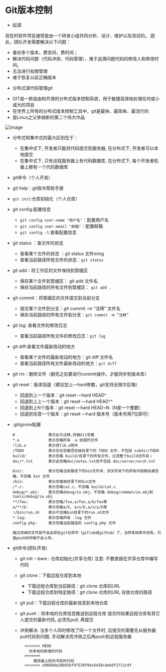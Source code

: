 # Git版本控制

* 起源

现在的软件项目通常是由一个研发小组共同分析、设计、维护以及测试的。
因此，团队开发需要解决以下问题：
  - 备份多个版本，费空间，费时间；
  - 解决代码问题（代码冲突、代码管理），难于追溯问题代码的修改人和修改时间。
  - 无法进行权限管理
  - 难于恢复以前正确版本

* 分布式源代码管理git
 
 - GIT是一款自由和开源的分布式版本控制系统，用于敏捷高效地处理任何或小或大的项目
 - 在世界上所有的分布式版本控制工具中，git是最快、最简单、最流行的
 - 是Linux之父李纳斯的第二个伟大作品
 
![image](https://upload-images.jianshu.io/upload_images/647982-6a9d0974b77621bc.png?imageMogr2/auto-orient/strip|imageView2/2/format/webp)


* 分布式和集中式的最大区别在于：
  - 在集中式下, 开发者只能将代码提交到服务器, 在分布式下, 开发者可以本地提交
  - 在集中式下, 只有远程服务器上有代码数据库, 在分布式下, 每个开发者机器上都有一个代码数据库

* git命令（个人开发）
 - git help：git指令帮助手册
 
 - `git init`:仓库初始化（个人仓库）
 
 - git config:配置信息
    - `git config user.name "用户名"`：配置用户名
    - `git config user.email "邮箱"`：配置邮箱
    - `git config -l`:查看配置信息
   
 - git status ：查文件的状态
    - 查看某个文件的状态 ：git status 文件ming
    - 查看当前路径所有文件的状态：`git status`
    
 - git add：将工作区的文件保持到暂缓区
    - 保存某个文件到暂缓区： git add 文件名
    - 保存当前路径的所有文件到暂缓区： `git add .`
    
 - git commit：将暂缓区的文件提交到当前分支
   - 提交某个文件到分支：git commit -m ”注释” 文件名
   - 保存当前路径的所有文件到分支：`git commit -m ”注释”`
   
 - git log: 查看文件的修改日志
    - 查看当前路径所有文件的修改日志：`git log`
 
 - git diff:查看文件最新改动的地方
    - 查看某个文件的最新改动的地方：git diff 文件名
    - 查看当前路径所有文件最新改动的地方：`git diff`
    
 - git rm：删除文件（删完之后要进行commit操作，才能同步到版本库）

 - git reset：版本回退（建议加上––hard参数，git支持无限次后悔）
    - 回退到上一个版本：git reset ––hard HEAD^
    - 回退到上上一个版本：git reset ––hard HEAD^^
    - 回退到上N个版本：git reset ––hard HEAD~N（N是一个整数）
    - 回退到任意一个版本：git reset ––hard 版本号（版本号用7位即可）

 - .gitignore配置
    ```
    #               表示此为注释,将被Git忽略
    *.a             表示忽略所有 .a 结尾的文件
    !lib.a          表示但lib.a除外
    /TODO           表示仅仅忽略项目根目录下的 TODO 文件，不包括 subdir/TODO
    build/          表示忽略 build/目录下的所有文件，过滤整个build文件夹；
    doc/*.txt       表示会忽略doc/notes.txt但不包括 doc/server/arch.txt

    bin/:           表示忽略当前路径下的bin文件夹，该文件夹下的所有内容都会被忽略，不忽略 bin 文件
    /bin:           表示忽略根目录下的bin文件
    /*.c:           表示忽略cat.c，不忽略 build/cat.c
    debug/*.obj:    表示忽略debug/io.obj，不忽略 debug/common/io.obj和tools/debug/io.obj
    **/foo:         表示忽略/foo,a/foo,a/b/foo等
    a/**/b:         表示忽略a/b, a/x/b,a/x/y/b等
    !/bin/run.sh    表示不忽略bin目录下的run.sh文件
    *.log:          表示忽略所有 .log 文件
    config.php:     表示忽略当前路径的 config.php 文件

    被过滤掉的文件就不会出现在git仓库中（gitlab或github）了，当然本地库中还有，只是push的时候不会上传。
    ```
    
* git命令(团队开发)
  - git init --bare : 仓库初始化(共享仓库)
    注意: 不要直接在共享仓库中编写代码
    
  - git clone：下载远程仓库到本地
    - 下载远程仓库到当前路径：git clone 仓库的URL
    - 下载远程仓库到特定路径：git clone 仓库的URL 存放仓库的路径
    
  - git pull：下载远程仓库的最新信息到本地仓库
  
  - git push：将本地的仓库信息推送到远程仓库
    提交时如果远程仓库有其它人提交的最新代码, 必须先pull, 再提交
  - 冲突解决:
    当多个人同时修改了同一个文件时, 后提交的需要先从服务器pull代码到问题, 手动解决完冲突之后再push到远程服务器
    ```
      <<<<<<< HEAD
        你本地的新增的代码
      =======
          服务器上和你冲突的代码
      >>>>>>> e9609de28b65bf97539f94c6458cdebdf2711c9f
    ```


    
    
    
    
